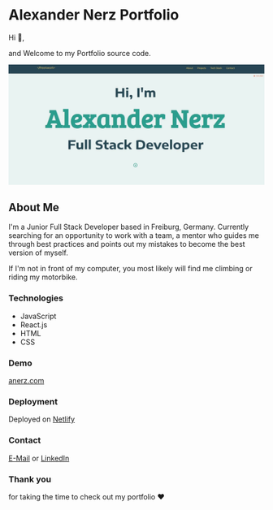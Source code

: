 # Alexander Nerz Portfolio

Hi :wave:, 

and Welcome to my Portfolio source code.

![Portfolio img](./src//images//WebsiteLIimg_1.png)

## About Me

I'm a Junior Full Stack Developer based in Freiburg, Germany. Currently searching for an opportunity to work with a team, a mentor who guides me through best practices and points out my mistakes to become the best version of myself.

If I'm not in front of my computer, you most likely will find me climbing or riding my motorbike.

### Technologies

- JavaScript
- React.js
- HTML
- CSS


### Demo

 [anerz.com](https://anerz.com)

### Deployment

Deployed on [Netlify](https://app.netlify.com/)

### Contact


[E-Mail](alexander.nerz@web.de) or [LinkedIn](www.linkedin.com/in/alexander-nerz)


### Thank you

 for taking the time to check out my portfolio :heart: 